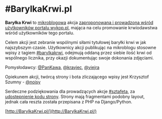 #BarylkaKrwi.pl
===========

**Baryłka Krwi** to [mikroblogowa](http://www.wykop.pl/mikroblog/) akcja
[zaproponowana i prowadzona wśród użytkowników portalu wykop.pl](http://www.wykop.pl/link/1591409/barylka-krwi-czyli-nowa-mikroblogowa-akcja-oddawania-krwi-przez-wykopowiczow/), mająca na celu promowanie krwiodawstwa wśród użytkowników tego portalu.


Celem akcji jest zebranie wspólnymi siłami tytułowej baryłki krwi w jak najszybszym czasie. Użytkownicy akcji publikując na mikroblogu stosowne wpisy z tagiem [#barylkakrwi](http://www.wykop.pl/tag/barylkakrwi/wszystkie/"), odejmują oddaną przez siebie ilość krwi od wspólnego licznika, przy okazji dokumentując swoje dokonania zdjęciami.

Pomysłodawcy: [@PanKawa](http://www.wykop.pl/ludzie/PanKawa/), [@kravjec](http://www.wykop.pl/ludzie/kravjec/), [@viejra](http://www.wykop.pl/ludzie/viejra/)

Opiekunem akcji, twórcą strony i bota zliczającego wpisy jest Krzysztof Szumny - [@noisy](http://www.wykop.pl/ludzie/noisy/)


Serdeczne podziękowania dla prowadzących akcje [#sztafeta](http://sztafeta.w0lny.pl), za [udostępnienie kodu strony](https://github.com/frizikk/sztafeta-wykop). Strony mają fragmentami podobny layout, jednak cała reszta została przepisana z PHP na Django/Python.


[http://BarylkaKrwi.pl/](http://BarylkaKrwi.pl/)
